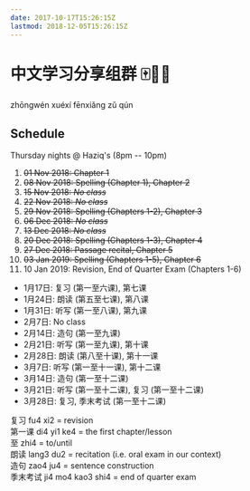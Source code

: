 ```yaml
---
date: 2017-10-17T15:26:15Z
lastmod: 2018-12-05T15:26:15Z
---
```


# 中文学习分享组群 🀄📒🤓

zhōngwén xuéxí fēnxiǎng zǔ qún

## Schedule

Thursday nights @ Haziq's (8pm -- 10pm)

1. ~~01 Nov 2018: Chapter 1~~
2. ~~08 Nov 2018: Spelling (Chapter 1), Chapter 2~~
3. ~~15 Nov 2018: *No class*~~
4. ~~22 Nov 2018: *No class*~~
5. ~~29 Nov 2018: Spelling (Chapters 1-2), Chapter 3~~
6. ~~06 Dec 2018: *No class*~~
7. ~~13 Dec 2018: *No class*~~
8. ~~20 Dec 2018: Spelling (Chapters 1-3), Chapter 4~~
9. ~~27 Dec 2018: Passage recital, Chapter 5~~
10. ~~03 Jan 2019: Spelling (Chapters 1-5), Chapter 6~~
11. 10 Jan 2019: Revision, End of Quarter Exam (Chapters 1-6)  




- 1月17日: 复习 (第一至六课), 第七课
- 1月24日: 朗读 (第五至七课), 第八课
- 1月31日: 听写 (第一至八课), 第九课
- 2月7日: No class 
- 2月14日: 造句 (第一至九课)
- 2月21日: 听写 (第一至九课), 第十课
- 2月28日: 朗读 (第八至十课), 第十一课
- 3月7日: 听写 (第一至十一课), 第十二课
- 3月14日: 造句 (第一至十二课)
- 3月21日: 听写 (第一至十二课), 复习 (第一至十二课)
- 3月28日: 复习, 季末考试 (第一至十二课)

复习 fu4 xi2 = revision  
第一课 di4 yi1 ke4 = the first chapter/lesson  
至 zhi4 = to/until  
朗读 lang3 du2 = recitation (i.e. oral exam in our context)  
造句 zao4 ju4 = sentence construction  
季末考试 ji4 mo4 kao3 shi4 = end of quarter exam  
